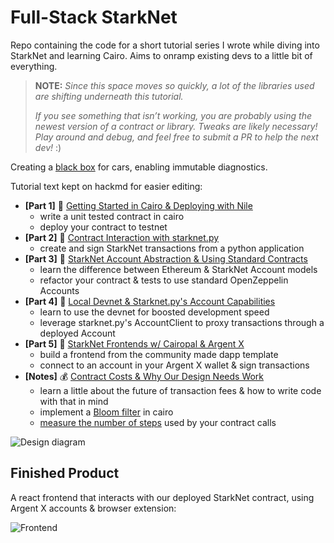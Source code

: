 # Full-Stack StarkNet

Repo containing the code for a short tutorial series I wrote while diving into StarkNet and learning Cairo. Aims to onramp existing devs to a little bit of everything.

> **NOTE:** *Since this space moves so quickly, a lot of the libraries used are shifting underneath this tutorial.*
>
> *If you see something that isn’t working, you are probably using the newest version of a contract or library. Tweaks are likely necessary! Play around and debug, and feel free to submit a PR to help the next dev!* :)

Creating a [black box](https://en.wikipedia.org/wiki/Flight_recorder) for cars, enabling immutable diagnostics.

Tutorial text kept on hackmd for easier editing:

* **[Part 1]** 🚧 [Getting Started in Cairo & Deploying with Nile](https://hackmd.io/@sambarnes/BJvGs0JpK)
	* write a unit tested contract in cairo 
	* deploy your contract to testnet
* **[Part 2]** 🐍 [Contract Interaction with starknet.py](https://hackmd.io/@sambarnes/H1Fx7OMaF)
	* create and sign StarkNet transactions from a python application
* **[Part 3]** 👥 [StarkNet Account Abstraction & Using Standard Contracts](https://hackmd.io/@sambarnes/rkGekNvAY)
	* learn the difference between Ethereum & StarkNet Account models
	* refactor your contract & tests to use standard OpenZeppelin Accounts
* **[Part 4]** 💽 [Local Devnet & Starknet.py's Account Capabilities](https://hackmd.io/@sambarnes/By7kitOCt)
	* learn to use the devnet for boosted development speed
	* leverage starknet.py's AccountClient to proxy transactions through a deployed Account
* **[Part 5]** 🎨 [StarkNet Frontends w/ Cairopal & Argent X](https://hackmd.io/@sambarnes/HydPlH9CY)
	* build a frontend from the community made dapp template
	* connect to an account in your Argent X wallet & sign transactions
* **[Notes]** 💰 [Contract Costs & Why Our Design Needs Work](https://hackmd.io/@sambarnes/SkxMZHhRK)
	* learn a little about the future of transaction fees & how to write code with that in mind
	* implement a [Bloom filter](https://github.com/sambarnes/cairo-bloom) in cairo
	* [measure the number of steps](https://hackmd.io/@sambarnes/SkxMZHhRK#Measuring-Contract-Calls) used by your contract calls

![Design diagram](https://i.imgur.com/i0ZFjfO.png)

## Finished Product

A react frontend that interacts with our deployed StarkNet contract, using Argent X accounts & browser extension:

![Frontend](https://i.imgur.com/bxVGVU5.png)
